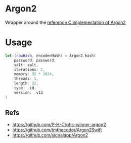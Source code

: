 # Argon2

Wrapper around the [reference C implementation of Argon2](https://github.com/P-H-C/phc-winner-argon2)

# Usage

```swift
let (rawHash, encodedHash) = Argon2.hash(
    password: password,
    salt: salt,
    iterations: 1,
    memory: 32 * 1024,
    threads: 1,
    length: 32,
    type: .id,
    version: .v13
)
```

## Refs
- https://github.com/P-H-C/phc-winner-argon2
- https://github.com/tmthecoder/Argon2Swift
- https://github.com/signalapp/Argon2

